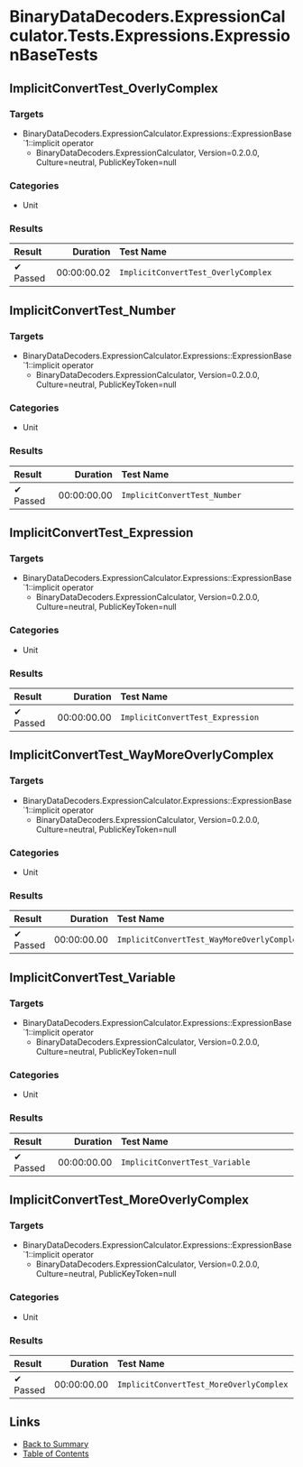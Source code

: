 # BinaryDataDecoders.ExpressionCalculator.Tests.Expressions.ExpressionBaseTests

## ImplicitConvertTest_OverlyComplex

### Targets

* BinaryDataDecoders.ExpressionCalculator.Expressions::ExpressionBase`1::implicit operator
  * BinaryDataDecoders.ExpressionCalculator, Version=0.2.0.0, Culture=neutral, PublicKeyToken=null

### Categories

* Unit

### Results

| Result                   | Duration    | Test Name                                            |
| :----------------------- | ----------: | :--------------------------------------------------- |
|  ✔ Passed               | 00:00:00.02 | `ImplicitConvertTest_OverlyComplex                 ` |

## ImplicitConvertTest_Number

### Targets

* BinaryDataDecoders.ExpressionCalculator.Expressions::ExpressionBase`1::implicit operator
  * BinaryDataDecoders.ExpressionCalculator, Version=0.2.0.0, Culture=neutral, PublicKeyToken=null

### Categories

* Unit

### Results

| Result                   | Duration    | Test Name                                            |
| :----------------------- | ----------: | :--------------------------------------------------- |
|  ✔ Passed               | 00:00:00.00 | `ImplicitConvertTest_Number                        ` |

## ImplicitConvertTest_Expression

### Targets

* BinaryDataDecoders.ExpressionCalculator.Expressions::ExpressionBase`1::implicit operator
  * BinaryDataDecoders.ExpressionCalculator, Version=0.2.0.0, Culture=neutral, PublicKeyToken=null

### Categories

* Unit

### Results

| Result                   | Duration    | Test Name                                            |
| :----------------------- | ----------: | :--------------------------------------------------- |
|  ✔ Passed               | 00:00:00.00 | `ImplicitConvertTest_Expression                    ` |

## ImplicitConvertTest_WayMoreOverlyComplex

### Targets

* BinaryDataDecoders.ExpressionCalculator.Expressions::ExpressionBase`1::implicit operator
  * BinaryDataDecoders.ExpressionCalculator, Version=0.2.0.0, Culture=neutral, PublicKeyToken=null

### Categories

* Unit

### Results

| Result                   | Duration    | Test Name                                            |
| :----------------------- | ----------: | :--------------------------------------------------- |
|  ✔ Passed               | 00:00:00.00 | `ImplicitConvertTest_WayMoreOverlyComplex          ` |

## ImplicitConvertTest_Variable

### Targets

* BinaryDataDecoders.ExpressionCalculator.Expressions::ExpressionBase`1::implicit operator
  * BinaryDataDecoders.ExpressionCalculator, Version=0.2.0.0, Culture=neutral, PublicKeyToken=null

### Categories

* Unit

### Results

| Result                   | Duration    | Test Name                                            |
| :----------------------- | ----------: | :--------------------------------------------------- |
|  ✔ Passed               | 00:00:00.00 | `ImplicitConvertTest_Variable                      ` |

## ImplicitConvertTest_MoreOverlyComplex

### Targets

* BinaryDataDecoders.ExpressionCalculator.Expressions::ExpressionBase`1::implicit operator
  * BinaryDataDecoders.ExpressionCalculator, Version=0.2.0.0, Culture=neutral, PublicKeyToken=null

### Categories

* Unit

### Results

| Result                   | Duration    | Test Name                                            |
| :----------------------- | ----------: | :--------------------------------------------------- |
|  ✔ Passed               | 00:00:00.00 | `ImplicitConvertTest_MoreOverlyComplex             ` |



## Links

* [Back to Summary](../Summary.md)
* [Table of Contents](../../TOC.md)
